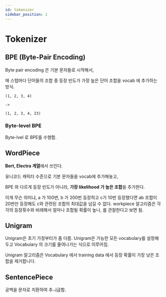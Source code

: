 ```yaml
---
id: tokenizer
sidebar_position: 1
---
```


# Tokenizer

## BPE (Byte-Pair Encoding)

Byte pair encoding 은 기본 문자들로 시작해서,

매 스텝마다 단어들의 조합 중 등장 빈도가 가장 높은 단어 조합을 vocab 에 추가하는 방식.

```
(1, 2, 3, 4)

-> 

(1, 2, 3, 4, 23)
```

### Byte-level BPE

Byte-lvel 로 BPE를 수행함.

## WordPiece

**Bert, Electra 계열**에서 쓰인다.

유니코드 캐릭터 수준으로 기본 문자들을 vocab에 추가해놓고,

BPE 와 다르게 등장 빈도가 아니라, **가장 likelihood 가 높은 조합**을 추가한다.

이게 무슨 의미냐, a 가 100번, b 가 200번 등장하고 c가 10번 등장했다면 ab 조합이 20번만 등장해도 c와 관련된 조합의 최대값을 넘길 수 없다. workpiece 알고리즘은 각각의 등장횟수와 비례해서 얼마나 조합될 확률이 높나, 를 관찰한다고 보면 됨.

## Unigram

Unigram은 초기 가정부터가 좀 다름. Unigram은 가능한 모든 vocabulary를 설정해두고 Vocabulary 의 크기를 줄여나가는 식으로 이루어짐.

Unigram 알고리즘은 Vocabulary 에서 training data 에서 등장 확률이 가장 낮은 조합을 제거합니다. 

## SentencePiece

공백을 문자로 치환하여 추ㅢ급함.